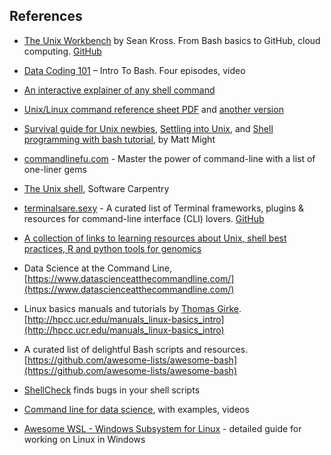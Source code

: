 

## References

- [The Unix Workbench](https://seankross.com/the-unix-workbench/) by Sean Kross. From Bash basics to GitHub, cloud computing. [GitHub](https://github.com/seankross/the-unix-workbench)

- [Data Coding 101](https://data36.com/data-coding-bash-best-practices/) – Intro To Bash. Four episodes, video

- [An interactive explainer of any shell command](http://explainshell.com/) 

- [Unix/Linux command reference sheet PDF](https://cheat-sheets.s3.amazonaws.com/linux-commands-cheat-sheet-new.pdf) and [another version](https://files.fosswire.com/2007/08/fwunixref.pdf) 

- [Survival guide for Unix newbies](http://matt.might.net/articles/basic-unix/), [Settling into Unix](http://matt.might.net/articles/settling-into-unix/), and [Shell programming with bash tutorial](http://matt.might.net/articles/bash-by-example/), by Matt Might

- [commandlinefu.com](http://www.commandlinefu.com/commands/browse) - Master the power of command-line with a list of one-liner gems

- [The Unix shell](https://swcarpentry.github.io/shell-novice/), Software Carpentry

- [terminalsare.sexy](http://terminalsare.sexy) - A curated list of Terminal frameworks, plugins & resources for command-line interface (CLI) lovers. [GitHub](https://github.com/k4m4/terminals-are-sexy) 

- [A collection of links to learning resources about Unix, shell best practices, R and python tools for genomics](https://github.com/crazyhottommy/getting-started-with-genomics-tools-and-resources) 

- Data Science at the Command Line, [https://www.datascienceatthecommandline.com/](https://www.datascienceatthecommandline.com/)

- Linux basics manuals and tutorials by [Thomas Girke](http://girke.bioinformatics.ucr.edu/). [http://hpcc.ucr.edu/manuals_linux-basics_intro](http://hpcc.ucr.edu/manuals_linux-basics_intro)

- A curated list of delightful Bash scripts and resources. [https://github.com/awesome-lists/awesome-bash](https://github.com/awesome-lists/awesome-bash)

- [ShellCheck](https://www.shellcheck.net/) finds bugs in your shell scripts

- [Command line for data science](https://blog.robertelder.org/data-science-linux-command-line/), with examples, videos

- [Awesome WSL - Windows Subsystem for Linux](https://github.com/sirredbeard/Awesome-WSL) - detailed guide for working on Linux in Windows

